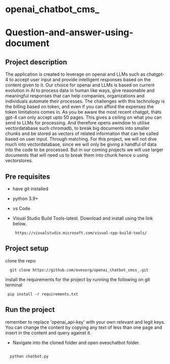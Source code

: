# openai_chatbot_cms_
# Question-and-answer-using-document

## Project description
The application is created to leverage on openai and LLMs such as chatgpt-4 to accept user input and provide intelligent responses based on the content  given to it.
Our choice for openai and LLMs is based on current evolution in AI to process data in human like ways, give reasonable and meaningful responses that can help companies, organizations and individuals automate their processes.
The challenges with this technology is the billing based on token, and even if you can afford the expenses the token limitations comes in. As you be aware the most recent chatgpt, thats gpt-4 can only accept upto 50 pages. This gives a ceiling on what you can send to LLMs for processing. And therefore opens awindow to utilise  vectordatabase such chromadb, to break big documents into smaller chunks  and be stored as vectors of related information that can be called based on user input. Through matching.
For this project, we will not dive much into vectordatabase, since we will only be giving a handful of data into the code to be processed. But in our coming projects we will use larger documents that will need us to break them into chunk hence o using vectorstores.

## Pre requisites
- have git installed
- python 3.9+
- vs Code
- Visual Studio Build Tools-latest.
  Download and install using the link below.

  ```
   https://visualstudio.microsoft.com/visual-cpp-build-tools/
  ```

## Project setup

clone the repo

```
  git clone https://github.com/ovesorg/openai_chatbot_cmss_.git
```
 install the requirements for the project by running the following on git terminal

```
 pip install -r requirements.txt
```
 


## Run the project
remember to replace 'openai_api-key' with your own relevant and legit keys.
You can change the content by copying any text of less than one page and insert in the content and query against it.
- Navigate into the cloned folder and open oveschatbot folder.
  

```

  python chatbot.py
```

